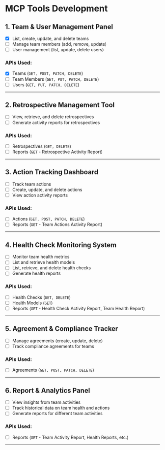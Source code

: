 # MCP Tools Development

## 1. Team & User Management Panel
- [x] List, create, update, and delete teams
- [ ] Manage team members (add, remove, update)
- [ ] User management (list, update, delete users)

### APIs Used:
- [x] Teams (`GET, POST, PATCH, DELETE`)
- [ ] Team Members (`GET, PUT, PATCH, DELETE`)
- [ ] Users (`GET, PUT, PATCH, DELETE`)

---

## 2. Retrospective Management Tool
- [ ] View, retrieve, and delete retrospectives
- [ ] Generate activity reports for retrospectives

### APIs Used:
- [ ] Retrospectives (`GET, DELETE`)
- [ ] Reports (`GET` - Retrospective Activity Report)

---

## 3. Action Tracking Dashboard
- [ ] Track team actions
- [ ] Create, update, and delete actions
- [ ] View action activity reports

### APIs Used:
- [ ] Actions (`GET, POST, PATCH, DELETE`)
- [ ] Reports (`GET` - Team Actions Activity Report)

---

## 4. Health Check Monitoring System
- [ ] Monitor team health metrics
- [ ] List and retrieve health models
- [ ] List, retrieve, and delete health checks
- [ ] Generate health reports

### APIs Used:
- [ ] Health Checks (`GET, DELETE`)
- [ ] Health Models (`GET`)
- [ ] Reports (`GET` - Health Check Activity Report, Team Health Report)

---

## 5. Agreement & Compliance Tracker
- [ ] Manage agreements (create, update, delete)
- [ ] Track compliance agreements for teams

### APIs Used:
- [ ] Agreements (`GET, POST, PATCH, DELETE`)

---

## 6. Report & Analytics Panel
- [ ] View insights from team activities
- [ ] Track historical data on team health and actions
- [ ] Generate reports for different team activities

### APIs Used:
- [ ] Reports (`GET` - Team Activity Report, Health Reports, etc.)

---